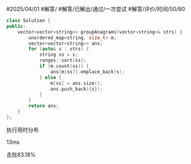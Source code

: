 #2025/04/01 #解答/ #解答/已解出/通过/一次尝试 #解答/评价/时间/50/80 

``` cpp
class Solution {
public:
    vector<vector<string>> groupAnagrams(vector<string>& strs) {
	    unordered_map<string, size_t> m;
	    vector<vector<string>> ans;
	    for (auto& s : strs) {
		    string ss = s;
		    ranges::sort(ss);
		    if (m.count(ss)) {
			    ans[m[ss]].emplace_back(s);
		    } else {
			    m[ss] = ans.size();
			    ans.push_back({s});
		    }
	    }
	    return ans;
	}
};
```

执行用时分布

13ms

击败83.18%